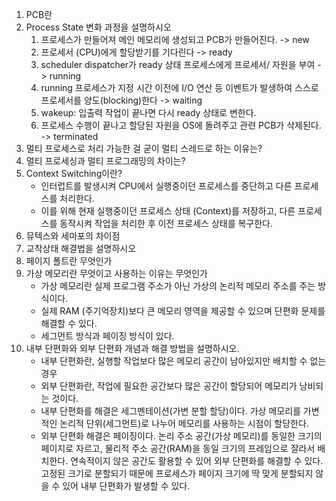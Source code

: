 1. PCB란
2. Process State 변화 과정을 설명하시오
   1. 프로세스가 만들어져 메인 메모리에 생성되고 PCB가 만들어진다. -> new
   2. 프로세서 (CPU)에게 할당받기를 기다린다 -> ready
   3. scheduler dispatcher가 ready 상태 프로세스에게 프로세서/ 자원을 부여 -> running
   4. running 프로세스가 지정 시간 이전에 I/O 연산 등 이벤트가 발생하여 스스로 프로세서를 양도(blocking)한다 -> waiting
   5. wakeup: 입출력 작업이 끝나면 다시 ready 상태로 변한다. 
   6.  프로세스 수행이 끝나고 할당된 자원을 OS에 돌려주고 관련 PCB가 삭제된다. -> terminated
3. 멀티 프로세스로 처리 가능한 걸 굳이 멀티 스레드로 하는 이유는?
4. 멀티 프로세싱과 멀티 프로그래밍의 차이는?
5. Context Switching이란?
   - 인터럽트를 발생시켜 CPU에서 실행중이던 프로세스를 중단하고 다른 프로세스를 처리한다.
   - 이를 위해 현재 실행중이던 프로세스 상태 (Context)를 저장하고, 다른 프로세스를 동작시켜 작업을 처리한 후 이전 프로세스 상태를 복구한다.
6. 뮤텍스와 세마포의 차이점
7. 교착상태 해결법을 설명하시오
8. 페이지 폴트란 무엇인가
9. 가상 메모리란 무엇이고 사용하는 이유는 무엇인가
   - 가상 메모리란 실제 프로그램 주소가 아닌 가상의 논리적 메모리 주소를 주는 방식이다.
   - 실제 RAM (주기억장치)보다 큰 메모리 영역을 제공할 수 있으며 단편화 문제를 해결할 수 있다.
   - 세그먼트 방식과 페이징 방식이 있다.
10. 내부 단편화와 외부 단편화 개념과 해결 방법을 설명하시오.
    - 내부 단편화란, 실행할 작업보다 많은 메모리 공간이 남아있지만 배치할 수 없는 경우 
    - 외부 단편화란, 작업에 필요한 공간보다 많은 공간이 할당되어 메모리가 낭비되는 것이다.
    - 내부 단편화를 해결은 세그멘테이션(가변 분할 할당)이다. 가상 메모리를 가변적인 논리적 단위(세그먼트)로 나누어 메모리를 사용하는 시점이 할당한다. 
    - 외부 단편화 해결은 페이징이다. 논리 주소 공간(가상 메모리)를 동일한 크기의 페이지로 자르고, 물리적 주소 공간(RAM)을 동일 크기의 프레임으로 잘라서 배치한다. 연속적이지 않은 공간도 활용할 수 있어 외부 단편화를 해결할 수 있다. 고정된 크기로 분할되기 때문에 프로세스가 페이지 크기에 딱 맞게 분할되지 않을 수 있어 내부 단편화가 발생할 수 있다. 

